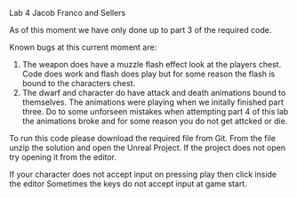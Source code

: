 Lab 4 Jacob Franco and Sellers

As of this moment we have only done up to part 3 of the required code.

Known bugs at this current moment are:
1. The weapon does have a muzzle flash effect look at the players chest. Code does work and flash does play but for some reason the flash is bound to the characters chest.
2. The dwarf and character do have attack and death animations bound to themselves. The animations were playing when we initally finished part three. Do to some unforseen mistakes when attempting part 4 of this lab the animations broke and for some reason you do not get attcked or die. 

To run this code please download the required file from Git.
From the file unzip the solution and open the Unreal Project.
If the project does not open try opening it from the editor.

If your character does not accept input on pressing play then click inside the editor 
Sometimes the keys do not accept input at game start. 
